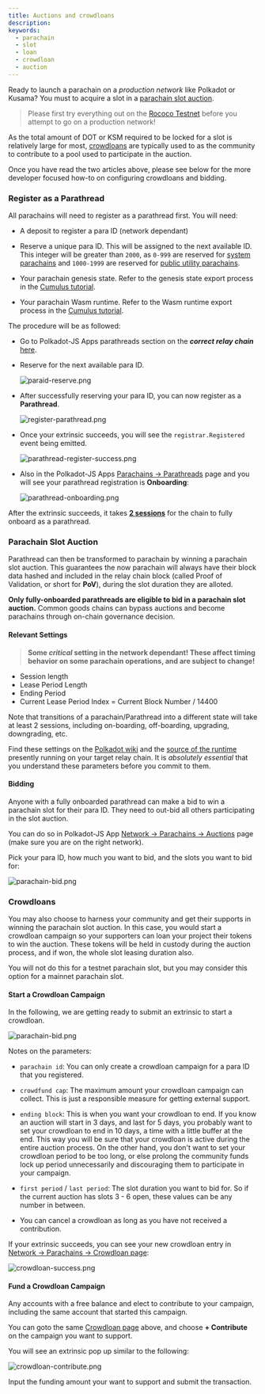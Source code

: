 ```yaml
---
title: Auctions and crowdloans
description:
keywords:
  - parachain
  - slot
  - loan
  - crowdloan
  - auction
---
```


Ready to launch a parachain on a _production network_ like Polkadot or Kusama?
You must to acquire a slot in a [parachain slot auction](https://wiki.polkadot.network/docs/learn-auction).

> Please first try everything out on the [Rococo Testnet](/tutorials/connect-other-chainsconnect-rococo) before you attempt to go on a production network!

As the total amount of DOT or KSM required to be locked for a slot is relatively large for most, [crowdloans](https://wiki.polkadot.network/docs/learn-crowdloans) are typically used to as the community to contribute to a pool used to participate in the auction.

Once you have read the two articles above, please see below for the more developer focused how-to on configuring crowdloans and bidding.

### Register as a Parathread

All parachains will need to register as a parathread first.
You will need:

- A deposit to register a para ID (network dependant)

- Reserve a unique para ID. This will be assigned to the next available ID.
  This integer will be greater than `2000`, as `0-999` are reserved for [system parachains](https://wiki.polkadot.network/docs/learn-common-goods#system-level-chains) and `1000-1999` are reserved for [public utility parachains](https://wiki.polkadot.network/docs/learn-common-goods#public-utility-chains).

- Your parachain genesis state.
  Refer to the genesis state export process in the [Cumulus tutorial](/tutorials/connect-other-chains/relay-chain/).

- Your parachain Wasm runtime.
  Refer to the Wasm runtime export process in the [Cumulus tutorial](/tutorials/connect-other-chains/relay-chain/).

The procedure will be as followed:

- Go to Polkadot-JS Apps parathreads section on the **_correct relay chain_** [here](https://polkadot.js.org/apps/#/parachains/parathreads).

- Reserve for the next available para ID.

  ![paraid-reserve.png](../../../../src/images/tutorials/09-cumulus/paraid-reserve.png)

- After successfully reserving your para ID, you can now register as a **Parathread**.

  ![register-parathread.png](../../../../src/images/tutorials/09-cumulus/register-parathread.png)

- Once your extrinsic succeeds, you will see the `registrar.Registered` event being emitted.

  ![parathread-register-success.png](../../../../src/images/tutorials/09-cumulus/parathread-register-success.png)

- Also in the Polkadot-JS Apps [Parachains -> Parathreads](https://polkadot.js.org/apps/#/parachains/parathreads) page and you will see your parathread registration is **Onboarding**:

  ![parathread-onboarding.png](../../../../src/images/tutorials/09-cumulus/parathread-onboarding.png)

After the extrinsic succeeds, it takes [**2 sessions**](#relevant-settings) for the chain to fully onboard as a parathread.

### Parachain Slot Auction

Parathread can then be transformed to parachain by winning a parachain slot auction.
This guarantees the now parachain will always have their block data hashed and included in the relay chain block (called Proof of Validation, or short for **PoV**), during the slot duration they are alloted.

**Only fully-onboarded parathreads are eligible to bid in a parachain slot auction.**
Common goods chains can bypass auctions and become parachains through on-chain governance decision.

#### Relevant Settings

> **Some _critical_ setting in the network dependant! These affect timing behavior on some parachain operations, and are subject to change!**

- Session length
- Lease Period Length
- Ending Period
- Current Lease Period Index = Current Block Number / 14400

Note that transitions of a parachain/Parathread into a different state will take at least 2 sessions, including on-boarding, off-boarding, upgrading, downgrading, etc.

Find these settings on the [Polkadot wiki](https://wiki.polkadot.network/docs/learn-crowdloans#starting-a-crowdloan-campaign) and the [source of the runtime](https://github.com/paritytech/polkadot/tree/master/runtime) presently running on your target relay chain.
It is _absolutely essential_ that you understand these parameters before you commit to them.

#### Bidding

Anyone with a fully onboarded parathread can make a bid to win a parachain slot for their para ID.
They need to out-bid all others participating in the slot auction.

You can do so in Polkadot-JS App [Network -> Parachains -> Auctions](https://polkadot.js.org/apps/#/parachains/auctions) page (make sure you are on the right network).

Pick your para ID, how much you want to bid, and the slots you want to bid for:

![parachain-bid.png](../../../../src/images/tutorials/09-cumulus/parachain-bid.png)

### Crowdloans

You may also choose to harness your community and get their supports in winning the parachain slot auction.
In this case, you would start a crowdloan campaign so your supporters can loan your project their tokens to win the auction.
These tokens will be held in custody during the auction process, and if won, the whole slot leasing duration also.

You will not do this for a testnet parachain slot, but you may consider this option for a mainnet parachain slot.

#### Start a Crowdloan Campaign

In the following, we are getting ready to submit an extrinsic to start a crowdloan.

![parachain-bid.png](../../../../src/images/tutorials/09-cumulus/parachain-crowdloan.png)

Notes on the parameters:

- `parachain id`: You can only create a crowdloan campaign for a para ID that you registered.

- `crowdfund cap`: The maximum amount your crowdloan campaign can collect.
  This is just a responsible measure for getting external support.

- `ending block`: This is when you want your crowdloan to end.
  If you know an auction will start in 3 days, and last for 5 days, you probably want to set your crowdloan to end in 10 days, a time with a little buffer at the end.
  This way you will be sure that your crowdloan is active during the entire auction process.
  On the other hand, you don't want to set your crowdloan period to be too long, or else prolong the community funds lock up period unnecessarily and discouraging them to participate in your campaign.

- `first period` / `last period`: The slot duration you want to bid for.
  So if the current auction has slots 3 - 6 open, these values can be any number in between.

- You can cancel a crowdloan as long as you have not received a contribution.

If your extrinsic succeeds, you can see your new crowdloan entry in [Network -> Parachains -> Crowdloan page](https://polkadot.js.org/apps/#/parachains/crowdloan):

![crowdloan-success.png](../../../../src/images/tutorials/09-cumulus/crowdloan-success.png)

#### Fund a Crowdloan Campaign

Any accounts with a free balance and elect to contribute to your campaign, including the same account that started this campaign.

You can goto the same [Crowdloan page](https://polkadot.js.org/apps/#/parachains/crowdloan) above, and choose **+ Contribute** on the campaign you want to support.

You will see an extrinsic pop up similar to the following:

![crowdloan-contribute.png](../../../../src/images/tutorials/09-cumulus/crowdloan-contribute.png)

Input the funding amount your want to support and submit the transaction.
